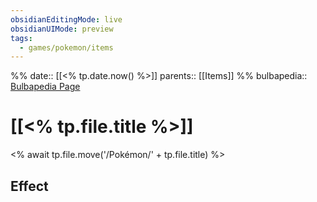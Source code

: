 ```yaml
---
obsidianEditingMode: live
obsidianUIMode: preview
tags:
  - games/pokemon/items
---
```

%%
date:: [[<% tp.date.now() %>]]
parents:: [[Items]]
%%
bulbapedia:: [Bulbapedia Page]()

# [[<% tp.file.title %>]]
<% await tp.file.move('/Pokémon/' + tp.file.title) %>

## Effect